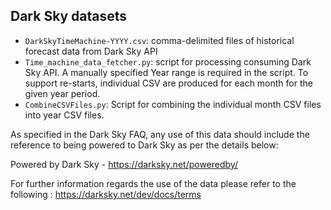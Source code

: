## Dark Sky datasets

* `DarkSkyTimeMachine-YYYY.csv`: comma-delimited files of historical forecast data from Dark Sky API
* `Time_machine_data_fetcher.py`: script for processing consuming Dark Sky API.  A manually specified Year range is required in the script.  To support re-starts, individual CSV are produced for each month for the given year period. 
* `CombineCSVFiles.py`: Script for combining the individual month CSV files into year CSV files.

As specified in the Dark Sky FAQ, any use of this data should include the reference to being powered to Dark Sky as per the details below: 

Powered by Dark Sky - https://darksky.net/poweredby/

For further information regards the use of the data please refer to the following : https://darksky.net/dev/docs/terms